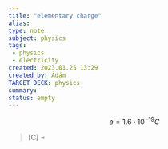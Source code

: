 ```yaml
---
title: "elementary charge"
alias: 
type: note
subject: physics
tags:
 - physics
 - electricity
created: 2023.01.25 13:29
created_by: Ádám
TARGET DECK: physics
summary: 
status: empty
---
```

$$e=1.6\cdot 10^{-19}C$$
>\[C] = 

